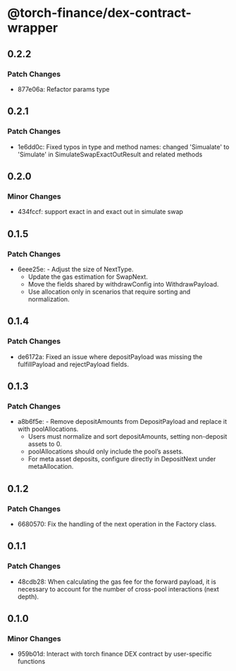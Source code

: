 # @torch-finance/dex-contract-wrapper

## 0.2.2

### Patch Changes

- 877e06a: Refactor params type

## 0.2.1

### Patch Changes

- 1e6dd0c: Fixed typos in type and method names: changed 'Simualate' to 'Simulate' in SimulateSwapExactOutResult and related methods

## 0.2.0

### Minor Changes

- 434fccf: support exact in and exact out in simulate swap

## 0.1.5

### Patch Changes

- 6eee25e: - Adjust the size of NextType.
  - Update the gas estimation for SwapNext.
  - Move the fields shared by withdrawConfig into WithdrawPayload.
  - Use allocation only in scenarios that require sorting and normalization.

## 0.1.4

### Patch Changes

- de6172a: Fixed an issue where depositPayload was missing the fulfillPayload and rejectPayload fields.

## 0.1.3

### Patch Changes

- a8b6f5e: - Remove depositAmounts from DepositPayload and replace it with poolAllocations.
  - Users must normalize and sort depositAmounts, setting non-deposit assets to 0.
  - poolAllocations should only include the pool’s assets.
  - For meta asset deposits, configure directly in DepositNext under metaAllocation.

## 0.1.2

### Patch Changes

- 6680570: Fix the handling of the next operation in the Factory class.

## 0.1.1

### Patch Changes

- 48cdb28: When calculating the gas fee for the forward payload, it is necessary to account for the number of cross-pool interactions (next depth).

## 0.1.0

### Minor Changes

- 959b01d: Interact with torch finance DEX contract by user-specific functions
